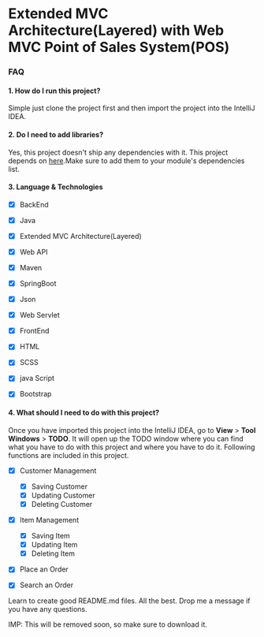 # Extended MVC Architecture(Layered) with Web MVC Point of Sales System(POS)

### FAQ

#### 1. How do I run this project?

Simple just clone the project first and then import the project into the IntelliJ IDEA.  

#### 2. Do I need to add libraries?

Yes, this project doesn't ship any dependencies with it. 
This project depends on [here](pom.xml).Make sure to add them  to your module's dependencies list.  

#### 3. Language & Technologies

- [x] BackEnd
- [x] Java
- [x] Extended MVC Architecture(Layered) 
- [x] Web API
- [x] Maven
- [x] SpringBoot
- [x] Json
- [x] Web Servlet

- [x] FrontEnd
- [x] HTML
- [x] SCSS
- [x] java Script
- [x] Bootstrap

#### 4. What should I need to do with this project?
 
Once you have imported this project into the IntelliJ IDEA, 
go to **View** > **Tool Windows** > **TODO**. It will open up the TODO window where you can find what you have to do with this project and where you have to do it.
Following functions are included in this project.
- [x] Customer Management
  - [x] Saving Customer
  - [x] Updating Customer
  - [x] Deleting Customer
  
- [x] Item Management
  - [x] Saving Item
  - [x] Updating Item
  - [x] Deleting Item

- [x] Place an Order

- [x] Search an Order
 
Learn to create good README.md files. All the best. Drop me a message if you have any questions.
 
IMP: This will be removed soon, so make sure to download it.
